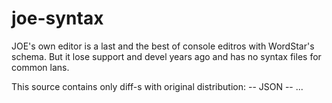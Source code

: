 joe-syntax
==========
JOE's own editor is a last and the best of console editros with WordStar's schema.
But it lose support and devel years ago and has no syntax files for common lans.

This source contains only diff-s with original distribution:
-- JSON
-- ...
